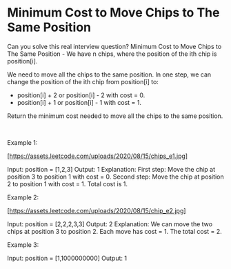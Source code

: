 # Minimum Cost to Move Chips to The Same Position

Can you solve this real interview question? Minimum Cost to Move Chips to The Same Position - We have n chips, where the position of the ith chip is position[i].

We need to move all the chips to the same position. In one step, we can change the position of the ith chip from position[i] to:

 * position[i] + 2 or position[i] - 2 with cost = 0.
 * position[i] + 1 or position[i] - 1 with cost = 1.

Return the minimum cost needed to move all the chips to the same position.

 

Example 1:

[https://assets.leetcode.com/uploads/2020/08/15/chips_e1.jpg]


Input: position = [1,2,3]
Output: 1
Explanation: First step: Move the chip at position 3 to position 1 with cost = 0.
Second step: Move the chip at position 2 to position 1 with cost = 1.
Total cost is 1.


Example 2:

[https://assets.leetcode.com/uploads/2020/08/15/chip_e2.jpg]


Input: position = [2,2,2,3,3]
Output: 2
Explanation: We can move the two chips at position  3 to position 2. Each move has cost = 1. The total cost = 2.


Example 3:


Input: position = [1,1000000000]
Output: 1